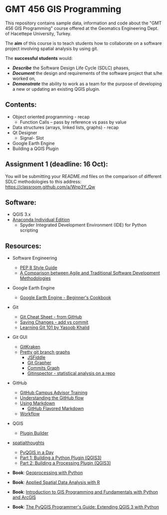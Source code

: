 # GMT 456 GIS Programming
This repository contains sample data, information and code about the "GMT 456 GIS Programming" course offered at the Geomatics Engineering Dept. of Hacettepe University, Turkey.

The **aim** of this course is to teach students how to collaborate on a software project involving spatial analysis by using git.   

The **successful students** would: 
* ***Describe*** the Software Design Life Cycle (SDLC) phases,
* ***Document*** the design and requirements of the software project that s/he worked on, 
* ***Demonstrate*** the ability to work as a team for the purpose of developing a new or updating an existing QGIS plugin.

## Contents:
* Object oriented programming - recap
   * Function Calls – pass by reference vs pass by value
* Data structures (arrays, linked lists, graphs) - recap 
* Qt Designer
   * Signal- Slot
* Google Earth Engine
* Building a QGIS Plugin

## Assignment 1 (deadline: 16 Oct):
You will be submitting your README.md files on the comparison of different SDLC methodologies to this address: 
https://classroom.github.com/a/Wnp3Y_Qw

## Software:
* QGIS 3.x 
* [Anaconda Individual Edition](https://www.anaconda.com/products/individual)
   * Spyder Integrated Development Environment (IDE) for Python scripting


## Resources:
* Software Engineering
   * [PEP 8 Style Guide](https://www.python.org/dev/peps/pep-0008/)
   * [A Comparison between Agile and Traditional Software Development Methodologies](https://www.unf.edu/~broggio/cen6940/ComparisonAgileTraditional.pdf)
* Google Earth Engine
   * [Google Earth Engine - Beginner's Cookbook](https://developers.google.com/earth-engine/tutorials/community/beginners-cookbook)
* Git
   * [Git Cheat Sheet - from GitHub](https://education.github.com/git-cheat-sheet-education.pdf)
   * [Saving Changes - add vs commit](https://www.atlassian.com/git/tutorials/saving-changes)
   * [Learning Git 101 by Yasoob Khalid](https://yasoob.github.io/learn-git/)
* Git GUI
   * [GitKraken](https://www.gitkraken.com/)
   * [Pretty git branch graphs](https://stackoverflow.com/questions/1057564/pretty-git-branch-graphs)
      * [JSFiddle](http://jsfiddle.net/fracz/q76vj8ow/)
      * [Git Grapher](http://bsara.github.io/git-grapher/)
      * [Commits Graph](https://github.com/tclh123/commits-graph)
      * [Gitinspector - statistical analysis on a repo](https://github.com/ejwa/gitinspector)
    

* GitHub
   * [GitHub Campus Advisor Training](https://www.youtube.com/playlist?list=PLIRjfNq867be7VngMuXsjTvzBM26nBINg)
   * [Understanding the GitHub flow](https://guides.github.com/introduction/flow/)
   * [Using Markdown](https://commonmark.org/help/)
      * [GitHub Flavored Markdown](https://enterprise.github.com/downloads/en/markdown-cheatsheet.pdf)
   * [Workflow](https://enterprise.github.com/downloads/en/github-flow-cheatsheet.pdf)
* QGIS
   * [Plugin Builder](https://g-sherman.github.io/Qgis-Plugin-Builder/)
   
 
* [spatialthoughts](https://github.com/spatialthoughts/courses)
   * [PyQGIS in a Day](https://courses.spatialthoughts.com/pyqgis-in-a-day.html)
   * [Part 1: Building a Python Plugin (QGIS3)](https://www.qgistutorials.com/en/docs/3/building_a_python_plugin.html)
   * [Part 2: Building a Processing Plugin (QGIS3)](https://www.qgistutorials.com/en/docs/3/processing_python_plugin.html)
 
* **Book**: [Geoprocessing with Python](https://www.manning.com/books/geoprocessing-with-python)
* **Book**: [Applied Spatial Data Analysis with R](https://www.springer.com/gp/book/9781461476177)
* **Book**: [Introduction to GIS Programming and Fundamentals with Python and ArcGIS](https://www.routledge.com/Introduction-to-GIS-Programming-and-Fundamentals-with-Python-and-ArcGIS/Yang/p/book/9780367573775)
* **Book**: [The PyQGIS Programmer's Guide: Extending QGIS 3 with Python](https://locatepress.com/ppg3)
